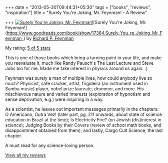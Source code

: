 +++
date = "2013-05-30T09:44:31+05:30"
tags = ["books", "reviews", "inspiration"]
title = "Surely You're Joking, Mr. Feynman! - A Review"

+++
[![Surely You're Joking, Mr. Feynman!](https://d.gr-assets.com/books/1328550349m/17364.jpg)](https://www.goodreads.com/book/show/17364.Surely_You_re_Joking_Mr_Feynman_)[Surely You're Joking, Mr. Feynman!](https://www.goodreads.com/book/show/17364.Surely_You_re_Joking_Mr_Feynman_) by [Richard P. Feynman](https://www.goodreads.com/author/show/1429989.Richard_P_Feynman)

My rating: [5 of 5 stars](https://www.goodreads.com/review/show/220270958)

This is one of those books which bring a turning point in your life, and make you reevaluate it, much like Randy Pausch's The Last Lecture and Steve Jobs bio for me. Made me take interest in physics around us again. :)

Feynman was surely a man of multiple lives, how could anybody live so much? Physicist, safe cracker, artist, frigideira (an instrument used in Samba music) player, nobel prize laureate, drummer, and more. His mischievous nature and varied interests (exploration of hypnotism and sense deprivation, e.g.) were inspiring in a way.

As a scientist, he leaves out important messages primarily in the chapters: O Americano, Outra Vez! (later part, pg. 211 onwards, about state of science education in Brazil at the time); Is Electricity Fire? (on Jewish (dis)interest in science); Judging Books by their Covers (review of school math books, and disappointment obtained from them); and lastly, Cargo Cult Science, the last chapter.

A must read for any science-loving person.

[View all my reviews](https://www.goodreads.com/review/list/6520743-kartik-singhal)
